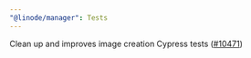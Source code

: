 ```yaml
---
"@linode/manager": Tests
---
```


Clean up and improves image creation Cypress tests ([#10471](https://github.com/linode/manager/pull/10471))
